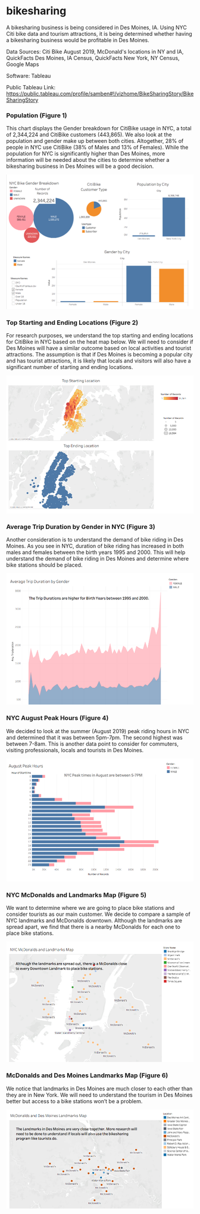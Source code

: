 # bikesharing

A bikesharing business is being considered in Des Moines, IA. Using NYC Citi bike data and tourism attractions, it is being determined whether having a bikesharing business would be profitable in Des Moines.<br />

Data Sources: Citi Bike August 2019, McDonald's locations in NY and IA, QuickFacts Des Moines, IA Census, QuickFacts New York, NY Census, Google Maps<br />

Software: Tableau<br />

Public Tableau Link: https://public.tableau.com/profile/samben#!/vizhome/BikeSharingStory/BikeSharingStory <br />

### Population (Figure 1)
This chart displays the Gender breakdown for CitiBike usage in NYC, a total of 2,344,224 and CitiBike customers (443,865). We also look at the population and gender make up between both cities.
Altogether, 28% of people in NYC use CitiBike (38% of Males and 13% of Females). While the population for NYC is significantly higher than Des Moines, more information will be needed about the cities to determine whether a bikesharing business in Des Moines will be a good decision.

![Figure 1](https://github.com/Samira786/bikesharing/blob/master/images/Bikesharing%20Figure%201.png)

### Top Starting and Ending Locations (Figure 2)
For research purposes, we understand the top starting and ending locations for CitiBike in NYC based on the heat map below. We will need to consider if Des Moines will have a similar outcome based on local activities and tourist attractions. The assumption is that if Des Moines is becoming a popular city and has tourist attractions, it is likely that locals and visitors will also have a significant number of starting and ending locations.

![Figure 2](https://github.com/Samira786/bikesharing/blob/master/images/Bikesharing%20Figure%202.png)

### Average Trip Duration by Gender in NYC (Figure 3)
Another consideration is to understand the demand of bike riding in Des Moines. As you see in NYC, duration of bike riding has increased in both males and females between the birth years 1995 and 2000. This will help understand the demand of bike riding in Des Moines and determine where bike stations should be placed.

![Figure 3](https://github.com/Samira786/bikesharing/blob/master/images/Bikesharing%20Figure%203.png)

### NYC August Peak Hours (Figure 4)
We decided to look at the summer (August 2019) peak riding hours in NYC and determined that it was between 5pm-7pm. The second highest was between 7-8am. This is another data point to consider for commuters, visiting professionals, locals and tourists in Des Moines.

![Figure 4](https://github.com/Samira786/bikesharing/blob/master/images/Bikesharing%20Figure%204.png)

### NYC McDonalds and Landmarks Map (Figure 5)
We want to determine where we are going to place bike stations and consider tourists as our main customer. We decide to compare a sample of NYC landmarks and McDonalds downtown. Although the landmarks are spread apart, we find that there is a nearby McDonalds for each one to place bike stations.

![Figure 5](https://github.com/Samira786/bikesharing/blob/master/images/Bikesharing%20Figure%205.png)

### McDonalds and Des Moines Landmarks Map (Figure 6)
We notice that landmarks in Des Moines are much closer to each other than they are in New York. We will need to understand the tourism in Des Moines better but access to a bike stations won’t be a problem.

![Figure 6](https://github.com/Samira786/bikesharing/blob/master/images/Bikesharing%20Figure%206.png)


